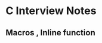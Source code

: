 <BODY>

<DIV id="id_1">
<H1> C Interview Notes </H1>
</DIV>
<DIV id="id_2_1">
<P class="p9 ft6"><H2> Macros , Inline function </H2></P>
<P class="p10 ft6">&nbsp;&nbsp;&nbsp;&nbsp;&nbsp;
</DIV>
</BODY>
